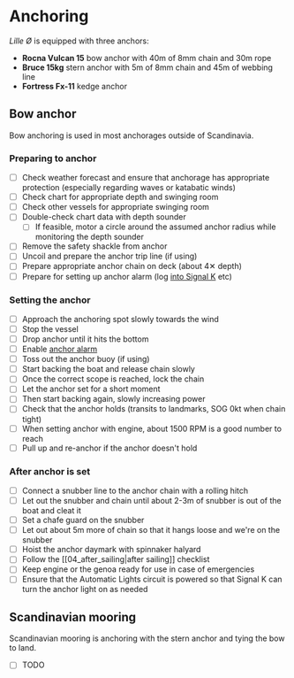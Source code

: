 # Anchoring

_Lille Ø_ is equipped with three anchors:

* **Rocna Vulcan 15** bow anchor with 40m of 8mm chain and 30m rope
* **Bruce 15kg** stern anchor with 5m of 8mm chain and 45m of webbing line
* **Fortress Fx-11** kedge anchor

## Bow anchor

Bow anchoring is used in most anchorages outside of Scandinavia.

### Preparing to anchor

- [ ] Check weather forecast and ensure that anchorage has appropriate protection (especially regarding waves or katabatic winds)
- [ ] Check chart for appropriate depth and swinging room
- [ ] Check other vessels for appropriate swinging room
- [ ] Double-check chart data with depth sounder
    - [ ] If feasible, motor a circle around the assumed anchor radius while monitoring the depth sounder
- [ ] Remove the safety shackle from anchor
- [ ] Uncoil and prepare the anchor trip line (if using)
- [ ] Prepare appropriate anchor chain on deck (about 4✕ depth)
- [ ] Prepare for setting up anchor alarm (log [into Signal K](http://192.168.2.105/@signalk/freeboard-sk/) etc)

### Setting the anchor

- [ ] Approach the anchoring spot slowly towards the wind
- [ ] Stop the vessel
- [ ] Drop anchor until it hits the bottom
- [ ] Enable [anchor alarm](http://192.168.2.105/signalk-anchoralarm-plugin/)
- [ ] Toss out the anchor buoy (if using)
- [ ] Start backing the boat and release chain slowly
- [ ] Once the correct scope is reached, lock the chain
- [ ] Let the anchor set for a short moment
- [ ] Then start backing again, slowly increasing power
- [ ] Check that the anchor holds (transits to landmarks, SOG 0kt when chain tight)
- [ ] When setting anchor with engine, about 1500 RPM is a good number to reach
- [ ] Pull up and re-anchor if the anchor doesn't hold

### After anchor is set

- [ ] Connect a snubber line to the anchor chain with a rolling hitch
- [ ] Let out the snubber and chain until about 2-3m of snubber is out of the boat and cleat it
- [ ] Set a chafe guard on the snubber
- [ ] Let out about 5m more of chain so that it hangs loose and we're on the snubber
- [ ] Hoist the anchor daymark with spinnaker halyard
- [ ] Follow the [[04_after_sailing|after sailing]] checklist
- [ ] Keep engine or the genoa ready for use in case of emergencies
- [ ] Ensure that the Automatic Lights circuit is powered so that Signal K can turn the anchor light on as needed

## Scandinavian mooring

Scandinavian mooring is anchoring with the stern anchor and tying the bow to land.

- [ ] TODO